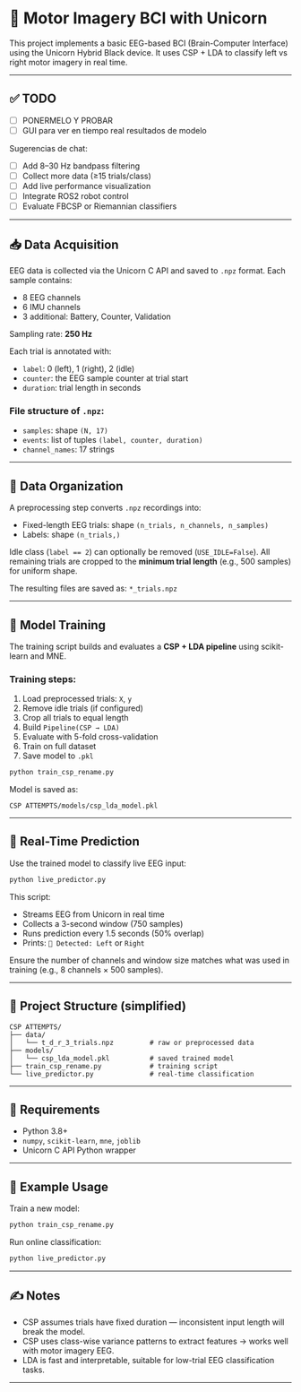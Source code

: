 # 🧠 Motor Imagery BCI with Unicorn

This project implements a basic EEG-based BCI (Brain-Computer Interface) using the Unicorn Hybrid Black device. It uses CSP + LDA to classify left vs right motor imagery in real time.

---

## ✅ TODO
- [ ] PONERMELO Y PROBAR
- [ ] GUI para ver en tiempo real resultados de modelo

Sugerencias de chat:
- [ ] Add 8–30 Hz bandpass filtering
- [ ] Collect more data (≥15 trials/class)
- [ ] Add live performance visualization
- [ ] Integrate ROS2 robot control
- [ ] Evaluate FBCSP or Riemannian classifiers

---

## 📥 Data Acquisition

EEG data is collected via the Unicorn C API and saved to `.npz` format. Each sample contains:

- 8 EEG channels
- 6 IMU channels
- 3 additional: Battery, Counter, Validation

Sampling rate: **250 Hz**

Each trial is annotated with:

- `label`: 0 (left), 1 (right), 2 (idle)
- `counter`: the EEG sample counter at trial start
- `duration`: trial length in seconds

### File structure of `.npz`:
- `samples`: shape `(N, 17)`
- `events`: list of tuples `(label, counter, duration)`
- `channel_names`: 17 strings

---

## 🧹 Data Organization

A preprocessing step converts `.npz` recordings into:
- Fixed-length EEG trials: shape `(n_trials, n_channels, n_samples)`
- Labels: shape `(n_trials,)`

Idle class (`label == 2`) can optionally be removed (`USE_IDLE=False`).
All remaining trials are cropped to the **minimum trial length** (e.g., 500 samples) for uniform shape.

The resulting files are saved as: `*_trials.npz`

---

## 🧠 Model Training

The training script builds and evaluates a **CSP + LDA pipeline** using scikit-learn and MNE.

### Training steps:
1. Load preprocessed trials: `X`, `y`
2. Remove idle trials (if configured)
3. Crop all trials to equal length
4. Build `Pipeline(CSP → LDA)`
5. Evaluate with 5-fold cross-validation
6. Train on full dataset
7. Save model to `.pkl`

```bash
python train_csp_rename.py
```

Model is saved as:
```
CSP ATTEMPTS/models/csp_lda_model.pkl
```

---

## 🔮 Real-Time Prediction

Use the trained model to classify live EEG input:

```bash
python live_predictor.py
```

This script:
- Streams EEG from Unicorn in real time
- Collects a 3-second window (750 samples)
- Runs prediction every 1.5 seconds (50% overlap)
- Prints: `🧠 Detected: Left` or `Right`

Ensure the number of channels and window size matches what was used in training (e.g., 8 channels × 500 samples).

---

## 📂 Project Structure (simplified)

```
CSP ATTEMPTS/
├── data/
│   └── t_d_r_3_trials.npz         # raw or preprocessed data
├── models/
│   └── csp_lda_model.pkl          # saved trained model
├── train_csp_rename.py            # training script
└── live_predictor.py              # real-time classification
```

---

## 📌 Requirements

- Python 3.8+
- `numpy`, `scikit-learn`, `mne`, `joblib`
- Unicorn C API Python wrapper

---

## 🧪 Example Usage

Train a new model:
```bash
python train_csp_rename.py
```

Run online classification:
```bash
python live_predictor.py
```

---

## ✍️ Notes

- CSP assumes trials have fixed duration — inconsistent input length will break the model.
- CSP uses class-wise variance patterns to extract features → works well with motor imagery EEG.
- LDA is fast and interpretable, suitable for low-trial EEG classification tasks.

---
